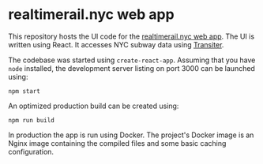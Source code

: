 
# realtimerail.nyc web app

This repository hosts the UI code for the
[realtimerail.nyc web app](https://www.realtimerail.nyc). 
The UI is written using React.
It accesses NYC subway data using
[Transiter](https://www.github.com/jamespfennell/transiter).

The codebase was started using `create-react-app`.
Assuming that you have `node` installed,
the development server listing on port 3000 can be launched using:
```
npm start
```
An optimized production build can be created using:
```
npm run build
```

In production the app is run using Docker.
The project's Docker image is an Nginx image containing the compiled files and some basic caching configuration.
